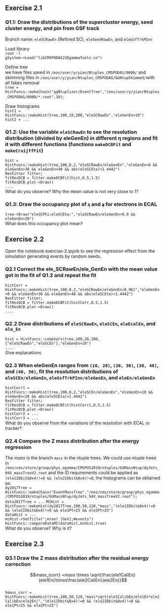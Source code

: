 ## Exercise 2.1
### Q1.1: Draw the distributions of the supercluster energy, seed cluster energy, and pin from GSF track<br>
Branch name: ``eleSCRawEn`` (Refined SC), ``eleSeedRawEn``, and ``eleGsfTrkPInn``<br>

Load library<br>
``root -l``<br>
``gSystem->Load("libCMSPODAS23EgammaTools.so")``<br>

Define tree<br>
we have files saved in ``/eos/user/y/yian/Ntuples_CMSPODAS/0000/`` and skimming files in ``/eos/user/y/yian/Ntuples_CMSPODAS/GGNtupSkimmed/``with all fakes removal<br>
``tree = HistFuncs::makeChain("ggNtuplizer/EventTree","/eos/user/y/yian/Ntuples_CMSPODAS/0000/*.root",10)``;<br>

Draw histograms<br>
``hist1 = HistFuncs::makeHist(tree,100,10,200,"eleSCRawEn","eleGenEn>10")``<br>
``hist2 = ...``<br>

### Q1.2: Use the variable ``eleSCRawEn`` to see the resolution distribution (divided by eleGenEn) in different η regions and fit it with different functions (functions ``makeDCBFit`` and ``makeCruijffFit``)<br>
``hist = HistFuncs::makeHist(tree,100,0,2,"eleSCRawEn/eleGenEn","eleGenEn>0 && eleGenEn>30 && eleGenEn<40 && abs(eleSCEta)<1.4442")``<br>
``ResFitter fitter;``<br>
``fitResDCB = fitter.makeDCBFit(hist,0.5,1.5)``<br>
``fitResDCB.plot->Draw()``<br>
``....``<br>
What do you observe? Why the mean value is not very close to 1?<br>

### Q1.3: Draw the occupancy plot of ``η`` and ``φ`` for electrons in ECAL<br>
``tree->Draw("eleSCPhi:eleSCEta:","eleSCRawEn/eleGenEn<0.9 && eleGenEn>20")``<br>
What does this occupancy plot mean?<br>



## Exercise 2.2

Open the notebook exercise-2.ipynb to see the regression effect from the simulation generating events by random seeds.

### Q2.1 Correct the ele_SCRawEn/ele_GenEn with the mean value got in the fit of Q1.2 and repeat the fit<br>
``histCorr = HistFuncs::makeHist(tree,100,0,2,"eleSCRawEn/eleGenEn/0.961","eleGenEn>0 && eleGenEn>30 && eleGenEn<40 && abs(eleSCEta)<1.4442")``<br>
``ResFitter fitter;``<br>
``fitResDCB = fitter.makeDCBFit(histCorr,0.5,1.5)``<br>
``fitResDCB.plot->Draw()``<br>
``....``<br>

### Q2.2 Draw distributions of ``eleSCRawEn``, ``eleSCEn``, ``eleEcalEn``, and ``ele_En``<br>
``hist = HistFuncs::compVars(tree,100,20,200,{"eleSCRawEn","eleSCEn"},"eleGenEn>20")``<br>
``....``<br>
Give explanations<br>

### Q2.3 When eleGenEn ranges from ``(10, 20)``, ``(20, 30)``, ``(30, 40)``, and ``(40, 50)``, fit the resolution distributions of ``eleSCEn/eleGenEn``, ``eleGsfTrkPInn/eleGenEn``, and ``eleEn/eleGenEn``<br>
``histCorr1 = HistFuncs::makeHist(tree,100,0,2,"eleSCEn/eleGenEn","eleGenEn>10 && eleGenEn<20 && abs(eleSCEta)<1.4442")``<br>
``ResFitter fitter;``<br>
``fitResDCB = fitter.makeDCBFit(histCorr1,0.5,1.5)``<br>
``fitResDCB.plot->Draw()``<br>
``histCorr2 = ...``<br>
``histCorr3 = ...``<br>
What do you observe from the variations of the resolution with ECAL or tracker?<br>

### Q2.4 Compare the Z mass distribution after the energy regression<br>
The $mass$ is the branch ``mass`` in the ntuple trees. We could use ntuple trees in ``/eos/cms/store/group/phys_egamma/CMSPOS2019/ntuples/GGMassNtup/dyJets_94X_massTreeV2.root`` and  the ID requirements could be applied as ``(ele1IDbit&0x4)!=0 && (ele2IDbit&0x4)!=0``, the histograms can be obtained as:<br>
``dy2017Tree = HistFuncs::makeChain("EventMassTree","/eos/cms/store/group/phys_egamma/CMSPOS2019/ntuples/GGMassNtup/dyJets_94X_massTreeV2.root");``<br>
``data2017Tree = ...``
``MCHist = HistFuncs::makeHist(dy2017Tree,100,50,120,"mass","(ele1IDbit&0x4)!=0 && (ele2IDbit&0x4)!=0 && ele1Pt>25 && ele2Pt>25")``<br>
``dataHist = ...``<br>
``mcHist->SetTitle(";m(ee) [GeV];#events")``<br>
``HistFuncs::compareDataMC(dataHist,mcHist,true)``<br>
What do you observe? Why is it?

## Exercise 2.3

### Q3.1 Draw the Z mass distribution after the residual energy correction<br>
$$mass_{corr} =mass \times \sqrt{\frac{ele1CaliEn}{ele1En}\times\frac{ele2CaliEn}{ele2En}}$$<br>
``hmass_corr = HistFuncs::makeHist(tree,100,50,120,"mass*sqrt(ele1CalibEn/ele1En*ele2CalibEn/ele2En)","(ele1IDbit&0x4)!=0 && (ele2IDbit&0x4)!=0 && ele1Pt>25 && ele2Pt>25")``<br>
